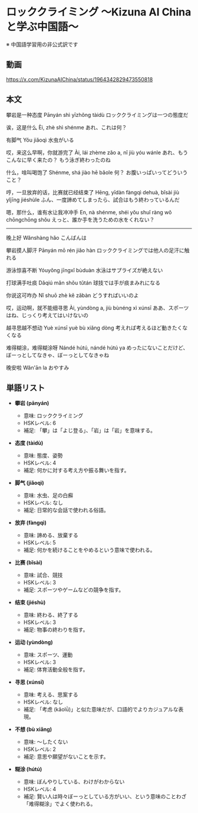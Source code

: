 # ロッククライミング 〜Kizuna AI Chinaと学ぶ中国語〜
※ 中国語学習用の非公式訳です

## 動画
https://x.com/KizunaAIChina/status/1964342829473550818

## 本文

攀岩是一种态度
Pānyán shì yīzhǒng tàidù
ロッククライミングは一つの態度だ

诶，这是什么
Èi, zhè shì shénme
あれ、これは何？

有脚气
Yǒu jiǎoqì
水虫がいる

哎，来这么早啊，你就游完了
Ài, lái zhème zǎo a, nǐ jiù yóu wánle
あれ、もうこんなに早く来たの？ もう泳ぎ終わったのね

什么，啥叫喝饱了
Shénme, shá jiào hē bǎole
何？ お腹いっぱいってどういうこと？

哼，一旦放弃的话，比赛就已经结束了
Hēng, yīdàn fàngqì dehuà, bǐsài jiù yǐjīng jiéshùle
ふん、一度諦めてしまったら、試合はもう終わっているんだ

嗯，那什么，谁有水让我冲冲手
En, nà shénme, shéi yǒu shuǐ ràng wǒ chōngchōng shǒu
えっと、誰か手を洗うための水をくれない？

---

晚上好
Wǎnshàng hǎo
こんばんは

攀岩摸人脚汗
Pānyán mō rén jiǎo hàn
ロッククライミングでは他人の足汗に触れる

游泳惊喜不断
Yóuyǒng jīngxǐ bùduàn
水泳はサプライズが絶えない

打球满手吐痰
Dǎqiú mǎn shǒu tǔtán
球技では手が痰まみれになる

你说这可咋办
Nǐ shuō zhè kě zǎbàn
どうすればいいのよ

哎，运动啊，就不能细寻思
Ài, yùndòng a, jiù bùnéng xì xúnsī
ああ、スポーツはね、じっくり考えてはいけないの

越寻思越不想动
Yuè xúnsī yuè bù xiǎng dòng
考えれば考えるほど動きたくなくなる

难得糊涂，难得糊涂呀
Nándé hútú, nándé hútú ya
めったにないことだけど、ぼーっとしてなきゃ、ぼーっとしてなきゃね

晚安啦
Wǎn'ān la
おやすみ

## 単語リスト

* **攀岩 (pānyán)**
    -   意味: ロッククライミング
    -   HSKレベル: 6
    -   補足: 「攀」は「よじ登る」、「岩」は「岩」を意味する。

* **态度 (tàidù)**
    -   意味: 態度、姿勢
    -   HSKレベル: 4
    -   補足: 何かに対する考え方や振る舞いを指す。

* **脚气 (jiǎoqì)**
    -   意味: 水虫、足の白癬
    -   HSKレベル: なし
    -   補足: 日常的な会話で使われる俗語。

* **放弃 (fàngqì)**
    -   意味: 諦める、放棄する
    -   HSKレベル: 5
    -   補足: 何かを続けることをやめるという意味で使われる。

* **比赛 (bǐsài)**
    -   意味: 試合、競技
    -   HSKレベル: 3
    -   補足: スポーツやゲームなどの競争を指す。

* **结束 (jiéshù)**
    -   意味: 終わる、終了する
    -   HSKレベル: 3
    -   補足: 物事の終わりを指す。

* **运动 (yùndòng)**
    -   意味: スポーツ、運動
    -   HSKレベル: 3
    -   補足: 体育活動全般を指す。

* **寻思 (xúnsī)**
    -   意味: 考える、思案する
    -   HSKレベル: なし
    -   補足: 「考虑 (kǎolǜ)」と似た意味だが、口語的でよりカジュアルな表現。

* **不想 (bù xiǎng)**
    -   意味: ～したくない
    -   HSKレベル: 2
    -   補足: 意思や願望がないことを示す。

* **糊涂 (hútú)**
    -   意味: ぼんやりしている、わけがわからない
    -   HSKレベル: 4
    -   補足: 賢い人は時々ぼーっとしている方がいい、という意味のことわざ「难得糊涂」でよく使われる。
